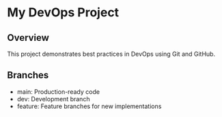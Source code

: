 # My DevOps Project

## Overview
This project demonstrates best practices in DevOps using Git and GitHub.

## Branches
- main: Production-ready code
- dev: Development branch
- feature: Feature branches for new implementations
